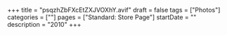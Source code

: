 +++
title = "psqzhZbFXcEtZXJVOXhY.avif"
draft = false
tags = ["Photos"]
categories = [""]
pages = ["Standard: Store Page"]
startDate = ""
description = "2010"
+++
